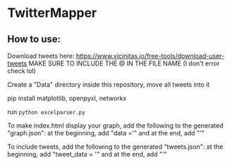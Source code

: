 # TwitterMapper
## How to use:
Download tweets here: https://www.vicinitas.io/free-tools/download-user-tweets 
MAKE SURE TO INCLUDE THE @ IN THE FILE NAME (I don't error check lol)

Create a "Data" directory inside this repository, move all tweets into it

pip install matplotlib, openpyxl, networkx

run ```python excelparser.py```

To make index.html display your graph, add the following to the generated "graph.json": at the beginning, add "data ='" and at the end, add "'"

To include tweets, add the following to the generated "tweets.json": at the beginning, add "tweet_data = '" and at the end, add "'"